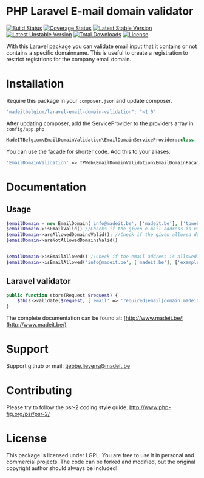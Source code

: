 # PHP Laravel E-mail domain validator

[![Build Status](https://travis-ci.org/madeITBelgium/Laravel-Email-Domain-Validation.svg?branch=master)](https://travis-ci.org/madeITBelgium/Laravel-Email-Domain-Validation)
[![Coverage Status](https://coveralls.io/repos/github/madeITBelgium/Laravel-Email-Domain-Validation/badge.svg?branch=master)](https://coveralls.io/github/madeITBelgium/Laravel-Email-Domain-Validation?branch=master)
[![Latest Stable Version](https://poser.pugx.org/madeITBelgium/Laravel-Email-Domain-Validation/v/stable.svg)](https://packagist.org/packages/madeITBelgium/Laravel-Email-Domain-Validation)
[![Latest Unstable Version](https://poser.pugx.org/madeITBelgium/Laravel-Email-Domain-Validation/v/unstable.svg)](https://packagist.org/packages/madeITBelgium/Laravel-Email-Domain-Validation)
[![Total Downloads](https://poser.pugx.org/madeITBelgium/Laravel-Email-Domain-Validation/d/total.svg)](https://packagist.org/packages/madeITBelgium/Laravel-Email-Domain-Validation)
[![License](https://poser.pugx.org/madeITBelgium/Laravel-Email-Domain-Validation/license.svg)](https://packagist.org/packages/madeITBelgium/Laravel-Email-Domain-Validation)

With this Laravel package you can validate email input that it contains or not contains a specific domainname. This is useful to create a registration to restrict registrions for the company email domain.

# Installation

Require this package in your `composer.json` and update composer.

```php
"madeitbelgium/laravel-email-domain-validation": "~1.0"
```

After updating composer, add the ServiceProvider to the providers array in `config/app.php`

```php
MadeITBelgium\EmailDomainValidation\EmailDomainServiceProvider::class,
```

You can use the facade for shorter code. Add this to your aliases:

```php
'EmailDomainValidation' => TPWeb\EmailDomainValidation\EmailDomainFacade::class,
```

# Documentation

## Usage

```php
$emailDomain = new EmailDomain('info@madeit.be', ['madeit.be'], ['tpweb.org']);
$emailDomain->isEmailValid() //Checks if the given e-mail address is valid
$emailDomain->areAllowedDomainsValid(); //Check if the given allowed domains are valid
$emailDomain->areNotAllowedDomainsValid()


$emailDomain->isEmailAllowed() //Check if the email address is allowed.
$emailDomain->isEmailAllowed('info@madeit.be', ['madeit.be'], ['example.com']));
```

## Laravel validator

```php
public function store(Request $request) {
    $this->validate($request, ['email' => 'required|email|domain:madeit.be,hotmail.com|domainnot:gmail.com,yahoo.com']);
}
```

The complete documentation can be found at: [http://www.madeit.be/](http://www.madeit.be/)

# Support

Support github or mail: tjebbe.lievens@madeit.be

# Contributing

Please try to follow the psr-2 coding style guide. http://www.php-fig.org/psr/psr-2/

# License

This package is licensed under LGPL. You are free to use it in personal and commercial projects. The code can be forked and modified, but the original copyright author should always be included!
